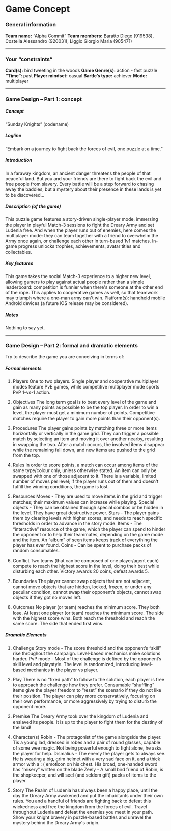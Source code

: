 # Game Concept

### General information
**Team name:** “Alpha Commit”
**Team members:** Baratto Diego (919538), Costella Alessandro (920031), Liggio Giorgio Maria (905471)

---

### Your “constraints”
**Card(s):** bird tweeting in the woods
**Game Genre(s):** action - fast puzzle
**“Time”:** past
**Player mindset:** casual
**Bartle’s type:** achiever
**Mode:** multiplayer

---

### Game Design – Part 1: concept

##### Concept
“Sunday Knights” (codename)

##### Logline
“Embark on a journey to fight back the forces of evil, one puzzle at a time.”

##### Introduction
In a faraway kingdom, an ancient danger threatens the people of that peaceful land. But you and your friends are there to fight back the evil and free people from slavery. Every battle will be a step forward to chasing away the baddies, but a mystery about their presence in these lands is yet to be discovered...

##### Description (of the game)
This puzzle game features a story-driven single-player mode, immersing the player in playful Match-3 sessions to fight the Dreary Army and set Ludenia free. And when the player runs out of enemies, here comes the multiplayer mode: they can team together with a friend to overwhelm the Army once again, or challenge each other in turn-based 1v1 matches. In-game progress unlocks trophies, achievements, avatar titles and collectables.

##### Key features
This game takes the social Match-3 experience to a higher new level, allowing gamers to play against actual people rather than a simple leaderboard: competition is funnier when there's someone at the other end of the rope. This applies to cooperative games as well, so that teamwork may triumph where a one-man army can't win.
Platform(s): handheld mobile Android devices (a future iOS release may be considered).

##### Notes
Nothing to say yet.

---

### Game Design – Part 2: formal and dramatic elements
Try to describe the game you are conceiving in terms of:

##### Formal elements
1. Players
One to two players. Single player and cooperative multiplayer modes feature PvE games, while competitive multiplayer mode sports PvP 1-vs-1 action.

2. Objectives
The long term goal is to beat every level of the game and gain as many points as possible to be the top player. In order to win a level, the player must get a minimum number of points. Competitive matches require the player to gain more points than their opponent(s).

3. Procedures
The player gains points by matching three or more items horizontally or vertically in the game grid. They can trigger a possible match by selecting an item and moving it over another nearby, resulting in swapping the two. After a match occurs, the involved items disappear while the remaining fall down, and new items are pushed to the grid from the top.

4. Rules
In order to score points, a match can occur among items of the same type/colour only, unless otherwise stated. An item can only be swapped with one of those adjacent to it. There is a variable, limited number of moves per level; if the player runs out of them and doesn't fulfill the winning conditions, the game is lost.

5. Resources
Moves - They are used to move items in the grid and trigger matches; their maximum values can increase while playing.
Special objects - They can be obtained through special combos or be hidden in the level. They have great destructive power.
Stars - The player gains them by clearing levels with higher scores, and needs to reach specific thresholds in order to advance in the story mode.
Items - The “interactive” resource of the game, which the player can spend to hinder the opponent or to help their teammates, depending on the game mode and the item. An “album” of seen items keeps track of everything the player has ever found.
Coins - Can be spent to purchase packs of random consumables.

6. Conflict
Two teams (that can be composed of one player/agent each) compete to reach the highest score in the level, doing their best while disturbing each other. Victory awards 20 coins, defeat awards 5.

7. Boundaries
The player cannot swap objects that are not adjacent, cannot move objects that are hidden, locked, frozen, or under any peculiar condition, cannot swap their opponent’s objects, cannot swap objects if they got no moves left.

8. Outcomes
No player (or team) reaches the minimum score. They both lose.
At least one player (or team) reaches the minimum score. The side with the highest score wins.
Both reach the threshold and reach the same score. The side that ended first wins.

##### Dramatic Elements
1. Challenge
Story mode - The score threshold and the opponent’s “skill” rise throughout the campaign. Level-based mechanics make solutions harder.
PvP mode - Most of the challenge is defined by the opponent’s skill level and playstyle. The level is randomized, introducing level-based mechanics in the player vs player.

2. Play
There is no “fixed path” to follow to the solution, each player is free to approach the challenge how they prefer. Consumable “shuffling” items give the player freedom to “reset” the scenario if they do not like their position. The player can play more conservatively, focusing on their own performance, or more aggressively by trying to disturb the opponent more.

3. Premise
The Dreary Army took over the kingdom of Ludenia and enslaved its people. It is up to the player to fight them for the destiny of the land!

4. Character(s)
Robin - The protagonist of the game alongside the player. Tis a young lad, dressed in robes and a pair of round glasses, capable of some wee magic. Not being powerful enough to fight alone, he asks the player for help.
Dismalius - The enemy the player gets to always see. He is wearing a big, grim helmet with a very sad face on it, and a thick armor with a : ( emoticon on his chest. His broad, one-handed sword has “misery” written on the blade
Zeely - A small bird friend of Robin, is the shopkeeper, and will seel (and seldom gift) packs of items to the player.

5. Story
The Realm of Ludenia has always been a happy place, until the day the Dreary Army awakened and put the inhabitants under their own rules. You and a handful of friends are fighting back to defeat this wickedness and free the kingdom from the forces of evil. Travel throughout Ludenia and defeat the enemies you meet in your path. Show your knight bravery in puzzle-based battles and unravel the mystery behind the Dreary Army's origin.
